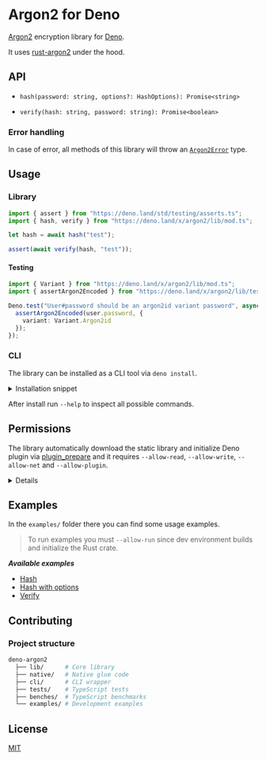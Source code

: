 # Argon2 for Deno

[Argon2](https://github.com/P-H-C/phc-winner-argon2) encryption library for [Deno](https://deno.land).

It uses [rust-argon2](https://github.com/sru-systems/rust-argon2) under the hood.

## API

- `hash(password: string, options?: HashOptions): Promise<string>`

- `verify(hash: string, password: string): Promise<boolean>`

### Error handling

In case of error, all methods of this library will throw an [`Argon2Error`](lib/error.ts) type.

## Usage

### Library

```ts
import { assert } from "https://deno.land/std/testing/asserts.ts";
import { hash, verify } from "https://deno.land/x/argon2/lib/mod.ts";

let hash = await hash("test");

assert(await verify(hash, "test"));
```

#### Testing

```ts
import { Variant } from "https://deno.land/x/argon2/lib/mod.ts";
import { assertArgon2Encoded } from "https://deno.land/x/argon2/lib/testing.ts";

Deno.test("User#password should be an argon2id variant password", async () => {
  assertArgon2Encoded(user.password, {
    variant: Variant.Argon2id
  });
});
```

### CLI

The library can be installed as a CLI tool via `deno install`.

<details>

  <summary>Installation snippet</summary>

  ```sh
  deno install \
    --allow-env \
    --allow-run \
    --allow-read \
    --allow-write \
    --allow-plugin \
    --allow-net \
    --unstable \
    argon2 https://deno.land/x/argon2/cli/argon2
  ```
</details>

After install run `--help` to inspect all possible commands.

## Permissions

The library automatically download the static library and initialize Deno plugin via [plugin_prepare](https://github.com/manyuanrong/deno-plugin-prepare) and it requires `--allow-read`, `--allow-write`, `--allow-net` and `--allow-plugin`.

<details>

  ```sh
  deno \
    --allow-read .deno_plugins \
    --allow-write .deno_plugins \
    --allow-net \
    --allow-plugin \
    --unstable \
    lib/mod.ts
  ```
</details>

## Examples

In the `examples/` folder there you can find some usage examples.

> To run examples you must `--allow-run` since dev environment builds and initialize the Rust crate.

***Available examples***

- [Hash](examples/hash.ts)
- [Hash with options](examples/hash-with-options.ts)
- [Verify](examples/hash-with-options.ts)

## Contributing

### Project structure
```sh
deno-argon2
  ├── lib/      # Core library
  ├── native/   # Native glue code
  ├── cli/      # CLI wrapper
  ├── tests/    # TypeScript tests
  ├── benches/  # TypeScript benchmarks
  └── examples/ # Development examples
```

## License

[MIT](LICENSE)
